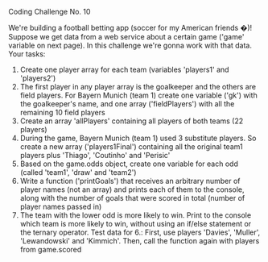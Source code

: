 Coding Challenge No. 10

We're building a football betting app (soccer for my American friends �)!
Suppose we get data from a web service about a certain game ('game' variable on
next page). In this challenge we're gonna work with that data.
Your tasks:
1. Create one player array for each team (variables 'players1' and
'players2')
2. The first player in any player array is the goalkeeper and the others are field
players. For Bayern Munich (team 1) create one variable ('gk') with the
goalkeeper's name, and one array ('fieldPlayers') with all the remaining 10
field players
3. Create an array 'allPlayers' containing all players of both teams (22
players)
4. During the game, Bayern Munich (team 1) used 3 substitute players. So create a
new array ('players1Final') containing all the original team1 players plus
'Thiago', 'Coutinho' and 'Perisic'
5. Based on the game.odds object, create one variable for each odd (called
'team1', 'draw' and 'team2')
6. Write a function ('printGoals') that receives an arbitrary number of player
names (not an array) and prints each of them to the console, along with the
number of goals that were scored in total (number of player names passed in)
7. The team with the lower odd is more likely to win. Print to the console which
team is more likely to win, without using an if/else statement or the ternary
operator.
Test data for 6.: First, use players 'Davies', 'Muller', 'Lewandowski' and 'Kimmich'.
Then, call the function again with players from game.scored
